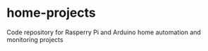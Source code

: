 # home-projects
Code repository for Rasperry Pi and Arduino home automation and monitoring projects
